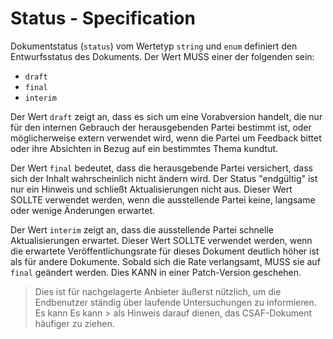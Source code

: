 # Status - Specification

Dokumentstatus (`status`) vom Wertetyp `string` und `enum` definiert den Entwurfsstatus des Dokuments.
Der Wert MUSS einer der folgenden sein:

* `draft`
* `final`
* `interim`

Der Wert `draft` zeigt an, dass es sich um eine Vorabversion handelt, die nur für den internen Gebrauch der herausgebenden Partei bestimmt ist, oder möglicherweise extern verwendet wird, wenn die Partei um Feedback bittet oder ihre Absichten in Bezug auf ein bestimmtes Thema kundtut.

Der Wert `final` bedeutet, dass die herausgebende Partei versichert, dass sich der Inhalt wahrscheinlich nicht ändern wird.
Der Status "endgültig" ist nur ein Hinweis und schließt Aktualisierungen nicht aus.
Dieser Wert SOLLTE verwendet werden, wenn die ausstellende Partei keine, langsame oder wenige Änderungen erwartet.

Der Wert `interim` zeigt an, dass die ausstellende Partei schnelle Aktualisierungen erwartet.
Dieser Wert SOLLTE verwendet werden, wenn die erwartete Veröffentlichungsrate für dieses Dokument deutlich höher ist als für andere Dokumente.
Sobald sich die Rate verlangsamt, MUSS sie auf `final` geändert werden.
Dies KANN in einer Patch-Version geschehen.

> Dies ist für nachgelagerte Anbieter äußerst nützlich, um die Endbenutzer ständig über laufende Untersuchungen zu informieren. Es kann
Es kann > als Hinweis darauf dienen, das CSAF-Dokument häufiger zu ziehen.
